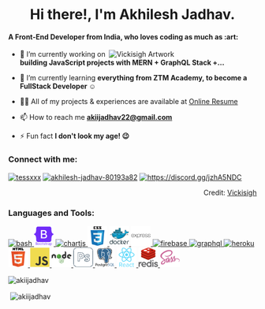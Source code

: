 <h1 align="center">Hi there!, I'm Akhilesh Jadhav.</h1>
<h4 align="left">A Front-End Developer from India, who loves coding as much as :art:</h4> <img align="right" src="https://i.pinimg.com/originals/33/34/90/3334906157df37afd090873fdd92d617.png" alt="Vickisigh Artwork" width="300">


- 🔭 I’m currently working on **building JavaScript projects with MERN + GraphQL Stack +...**

- 🌱 I’m currently learning **everything from ZTM Academy, to become a FullStack Developer :relaxed:**

- 👨‍💻 All of my projects & experiences are available at [Online Resume](https://standardresume.co/r/akii)

- 📫 How to reach me **akiijadhav22@gmail.com**

- ⚡ Fun fact **I don't look my age! :wink:**

<h3 align="left">Connect with me:</h3>
<p align="left">
<a href="https://codepen.io/tessxxx" target="blank"><img align="center" src="https://cdn.jsdelivr.net/npm/simple-icons@3.0.1/icons/codepen.svg" alt="tessxxx" height="30" width="40" /></a>
<a href="https://linkedin.com/in/akhilesh-jadhav-80193a82" target="blank"><img align="center" src="https://cdn.jsdelivr.net/npm/simple-icons@3.0.1/icons/linkedin.svg" alt="akhilesh-jadhav-80193a82" height="30" width="40" /></a>
<a href="https://discord.gg/https://discord.gg/jzhA5NDC" target="blank"><img align="center" src="https://cdn.jsdelivr.net/npm/simple-icons@3.0.1/icons/discord.svg" alt="https://discord.gg/jzhA5NDC" height="30" width="40" /></a>
</p>
<p align="right">Credit: <a href="https://www.instagram.com/vickisigh/?hl=en">Vickisigh</a></p>

<h3 align="left">Languages and Tools:</h3>
<p align="left"> <a href="https://www.gnu.org/software/bash/" target="_blank"> <img src="https://www.vectorlogo.zone/logos/gnu_bash/gnu_bash-icon.svg" alt="bash" width="40" height="40"/> </a> <a href="https://getbootstrap.com" target="_blank"> <img src="https://raw.githubusercontent.com/devicons/devicon/master/icons/bootstrap/bootstrap-plain-wordmark.svg" alt="bootstrap" width="40" height="40"/> </a> <a href="https://www.chartjs.org" target="_blank"> <img src="https://www.chartjs.org/media/logo-title.svg" alt="chartjs" width="40" height="40"/> </a> <a href="https://www.w3schools.com/css/" target="_blank"> <img src="https://raw.githubusercontent.com/devicons/devicon/master/icons/css3/css3-original-wordmark.svg" alt="css3" width="40" height="40"/> </a> <a href="https://www.docker.com/" target="_blank"> <img src="https://raw.githubusercontent.com/devicons/devicon/master/icons/docker/docker-original-wordmark.svg" alt="docker" width="40" height="40"/> </a> <a href="https://expressjs.com" target="_blank"> <img src="https://raw.githubusercontent.com/devicons/devicon/master/icons/express/express-original-wordmark.svg" alt="express" width="40" height="40"/> </a> <a href="https://firebase.google.com/" target="_blank"> <img src="https://www.vectorlogo.zone/logos/firebase/firebase-icon.svg" alt="firebase" width="40" height="40"/> </a> <a href="https://graphql.org" target="_blank"> <img src="https://www.vectorlogo.zone/logos/graphql/graphql-icon.svg" alt="graphql" width="40" height="40"/> </a> <a href="https://heroku.com" target="_blank"> <img src="https://www.vectorlogo.zone/logos/heroku/heroku-icon.svg" alt="heroku" width="40" height="40"/> </a> <a href="https://www.w3.org/html/" target="_blank"> <img src="https://raw.githubusercontent.com/devicons/devicon/master/icons/html5/html5-original-wordmark.svg" alt="html5" width="40" height="40"/> </a> <a href="https://developer.mozilla.org/en-US/docs/Web/JavaScript" target="_blank"> <img src="https://raw.githubusercontent.com/devicons/devicon/master/icons/javascript/javascript-original.svg" alt="javascript" width="40" height="40"/> </a> <a href="https://nodejs.org" target="_blank"> <img src="https://raw.githubusercontent.com/devicons/devicon/master/icons/nodejs/nodejs-original-wordmark.svg" alt="nodejs" width="40" height="40"/> </a> <a href="https://www.photoshop.com/en" target="_blank"> <img src="https://raw.githubusercontent.com/devicons/devicon/master/icons/photoshop/photoshop-line.svg" alt="photoshop" width="40" height="40"/> </a> <a href="https://www.postgresql.org" target="_blank"> <img src="https://raw.githubusercontent.com/devicons/devicon/master/icons/postgresql/postgresql-original-wordmark.svg" alt="postgresql" width="40" height="40"/> </a> <a href="https://reactjs.org/" target="_blank"> <img src="https://raw.githubusercontent.com/devicons/devicon/master/icons/react/react-original-wordmark.svg" alt="react" width="40" height="40"/> </a> <a href="https://redis.io" target="_blank"> <img src="https://raw.githubusercontent.com/devicons/devicon/master/icons/redis/redis-original-wordmark.svg" alt="redis" width="40" height="40"/> </a> <a href="https://sass-lang.com" target="_blank"> <img src="https://raw.githubusercontent.com/devicons/devicon/master/icons/sass/sass-original.svg" alt="sass" width="40" height="40"/> </a> </p>

<p><img align="center" src="https://github-readme-stats.vercel.app/api/top-langs?username=akiijadhav&show_icons=true&locale=en&layout=compact" alt="akiijadhav" /></p>

<p>&nbsp;<img align="center" src="https://github-readme-stats.vercel.app/api?username=akiijadhav&show_icons=true&locale=en&hide_border=true&theme=dracula" alt="akiijadhav" /></p>

